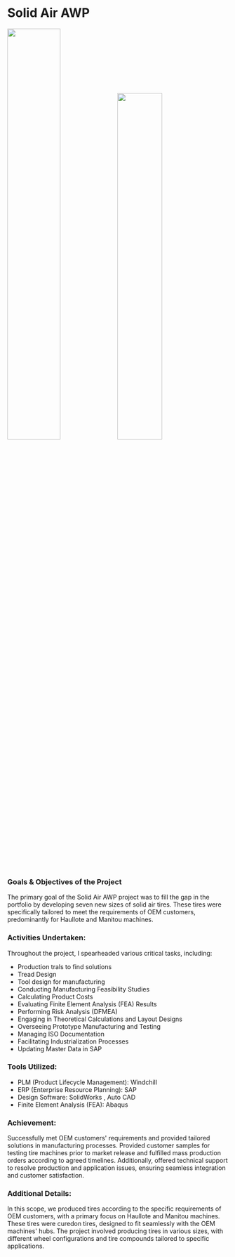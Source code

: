 # Solid Air AWP


<img src="https://github.com/Oshintha/AWP-583S/assets/155742370/4529fbf4-c352-490a-a281-42ef6f3d1b51"  width="49%" height="49%">

<img src="https://github.com/Oshintha/Solid-Air-AWP/assets/155742370/f89ad3d1-78d5-4775-85e2-eb21f2e52548"  width="45%" height="45%">

<h3>Goals & Objectives of the Project</h3>
The primary goal of the Solid Air AWP project was to fill the gap in the portfolio by developing seven new sizes of solid air tires. These tires were specifically tailored to meet the requirements of OEM customers, predominantly for Haullote and Manitou machines.

<h3>Activities Undertaken:</h3>
<p>Throughout the project, I spearheaded various critical tasks, including:</p>

- Production trals to find solutions
- Tread Design
- Tool design for manufacturing
- Conducting Manufacturing Feasibility Studies
- Calculating Product Costs
- Evaluating Finite Element Analysis (FEA) Results
- Performing Risk Analysis (DFMEA)
- Engaging in Theoretical Calculations and Layout Designs
- Overseeing Prototype Manufacturing and Testing
- Managing ISO Documentation
- Facilitating Industrialization Processes
- Updating Master Data in SAP

<h3>Tools Utilized:</h3>

- PLM (Product Lifecycle Management): Windchill
- ERP (Enterprise Resource Planning): SAP
- Design Software: SolidWorks , Auto CAD
- Finite Element Analysis (FEA): Abaqus
  
<h3>Achievement:</h3>

<p>Successfully met OEM customers' requirements and provided tailored solutions in manufacturing processes. Provided customer samples for testing tire machines prior to market release and fulfilled mass production orders according to agreed timelines. Additionally, offered technical support to resolve production and application issues, ensuring seamless integration and customer satisfaction.</p>

<h3>Additional Details:</h3>

In this scope, we produced tires according to the specific requirements of OEM customers, with a primary focus on Haullote and Manitou machines. These tires were curedon tires, designed to fit seamlessly with the OEM machines' hubs. The project involved producing tires in various sizes, with different wheel configurations and tire compounds tailored to specific applications.
